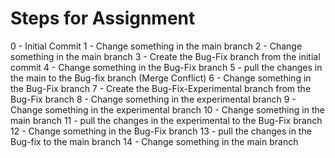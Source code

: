 # Steps for Assignment

0 - Initial Commit
1 - Change something in the main branch
2 - Change something in the main branch
3 - Create the Bug-Fix branch from the initial commit
4 - Change something in the Bug-Fix branch
5 - pull the changes in the main to the Bug-fix branch (Merge Conflict)
6 - Change something in the Bug-Fix branch 
7 - Create the Bug-Fix-Experimental branch from the Bug-Fix branch
8 - Change something in the experimental branch 
9 - Change something in the experimental branch
10 - Change something in the main branch
11 - pull the changes in the experimental to the Bug-Fix branch
12 - Change something in the Bug-Fix branch 
13 - pull the changes in the Bug-fix to the main branch
14 - Change something in the main branch